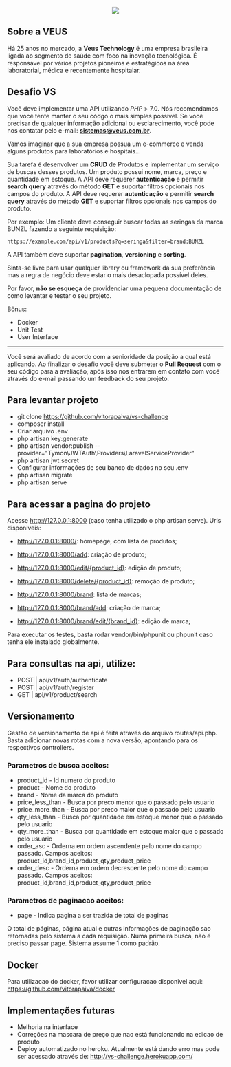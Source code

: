 <p align="center">
    <img src="https://i.imgur.com/2LUR2yy.png">
</p>

## Sobre a VEUS

Há 25 anos no mercado, a **Veus Technology** é uma empresa brasileira ligada ao segmento de saúde com foco na inovação tecnológica. É responsável por vários projetos pioneiros e estratégicos na área laboratorial, médica e recentemente hospitalar.

## Desafio VS

Você deve implementar uma API utilizando *PHP* > 7.0. Nós recomendamos que você tente manter o seu códgo o mais simples possível. Se você precisar de qualquer informação adicional ou esclarecimento, você pode nos contatar pelo e-mail: **sistemas@veus.com.br**.

Vamos imaginar que a sua empresa possua um e-commerce e venda alguns produtos para laboratórios e hospitais...

Sua tarefa é desenvolver um **CRUD** de Produtos e implementar um serviço de buscas desses produtos. Um produto possui nome, marca, preço e quantidade em estoque.
A API deve requerer **autenticação** e permitir __search query__ através do método **GET** e suportar filtros opcionais nos campos do produto.    A API deve requerer **autenticação** e permitir __search query__ através do método **GET** e suportar filtros opcionais nos campos do produto.

Por exemplo: Um cliente deve conseguir buscar todas as seringas da marca BUNZL fazendo a seguinte requisição:

`https://example.com/api/v1/products?q=seringa&filter=brand:BUNZL`

A API também deve suportar __pagination__, __versioning__ e __sorting__.

Sinta-se livre para usar qualquer library ou framework da sua preferência mas a regra de negócio deve estar o mais desaclopada possível deles.

Por favor, **não se esqueça** de providenciar uma pequena documentação de como levantar e testar o seu projeto.

Bônus:
* Docker
* Unit Test
* User Interface

---
Você será avaliado de acordo com a senioridade da posição a qual está aplicando. Ao finalizar o desafio você deve submeter o **Pull Request** com o seu código para a avaliação, após isso nos entrarem em contato com você através do e-mail passando um feedback do seu projeto.

## Para levantar projeto

* git clone https://github.com/vitorapaiva/vs-challenge
* composer install
* Criar arquivo .env
* php artisan key:generate
* php artisan vendor:publish --provider="Tymon\JWTAuth\Providers\LaravelServiceProvider"
* php artisan jwt:secret
* Configurar informações de seu banco de dados no seu .env
* php artisan migrate
* php artisan serve

## Para acessar a pagina do projeto

Acesse http://127.0.0.1:8000 (caso tenha utilizado o php artisan serve). Urls disponiveis:

* http://127.0.0.1:8000/: homepage, com lista de produtos;
* http://127.0.0.1:8000/add: criação de produto;
* http://127.0.0.1:8000/edit/{product_id}: edição de produto;
* http://127.0.0.1:8000/delete/{product_id}: remoção de produto;

* http://127.0.0.1:8000/brand: lista de marcas;
* http://127.0.0.1:8000/brand/add: criação de marca;
* http://127.0.0.1:8000/brand/edit/{brand_id}: edição de marca;

Para executar os testes, basta rodar vendor/bin/phpunit ou phpunit caso tenha ele instalado globalmente.

## Para consultas na api, utilize: 

* POST | api/v1/auth/authenticate
* POST | api/v1/auth/register
* GET  | api/v1/product/search

## Versionamento

Gestão de versionamento de api é feita através do arquivo routes/api.php. Basta adicionar novas rotas com a nova versão, apontando para os respectivos controllers.

### Parametros de busca aceitos:

* product_id      - Id numero do produto
* product         - Nome do produto
* brand           - Nome da marca do produto
* price_less_than - Busca por preco menor que o passado pelo usuario
* price_more_than - Busca por preco maior que o passado pelo usuario
* qty_less_than   - Busca por quantidade em estoque menor que o passado pelo usuario
* qty_more_than   - Busca por quantidade em estoque maior que o passado pelo usuario
* order_asc       - Orderna em ordem ascendente pelo nome do campo passado. Campos aceitos: product_id,brand_id,product_qty,product_price
* order_desc      - Orderna em ordem decrescente pelo nome do campo passado. Campos aceitos: product_id,brand_id,product_qty,product_price

### Parametros de paginacao aceitos:

* page - Indica pagina a ser trazida de total de paginas

O total de páginas, página atual e outras informações de paginação sao retornadas pelo sistema a cada requisição. Numa primeira busca, não é preciso passar page. Sistema assume 1 como padrão.

## Docker

Para utilizacao do docker, favor utilizar configuracao disponivel aqui: https://github.com/vitorapaiva/docker

## Implementações futuras

* Melhoria na interface
* Correções na mascara de preço que nao está funcionando na edicao de produto
* Deploy automatizado no heroku. Atualmente está dando erro mas pode ser acessado através de: http://vs-challenge.herokuapp.com/



